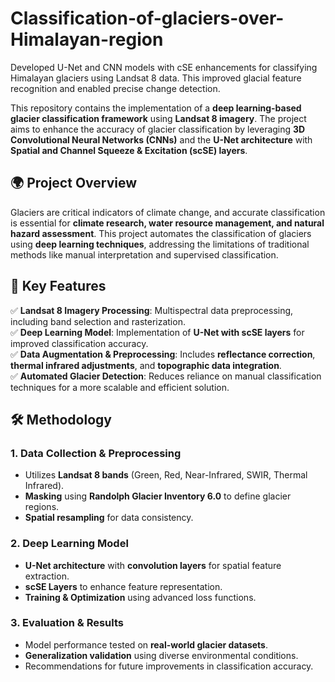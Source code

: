 # Classification-of-glaciers-over-Himalayan-region
Developed U-Net and CNN models with cSE enhancements for classifying Himalayan glaciers using Landsat 8 data.  This improved glacial feature recognition and enabled precise change detection.

This repository contains the implementation of a **deep learning-based glacier classification framework** using **Landsat 8 imagery**. The project aims to enhance the accuracy of glacier classification by leveraging **3D Convolutional Neural Networks (CNNs)** and the **U-Net architecture** with **Spatial and Channel Squeeze & Excitation (scSE) layers**.

## **🌍 Project Overview**  
Glaciers are critical indicators of climate change, and accurate classification is essential for **climate research, water resource management, and natural hazard assessment**. This project automates the classification of glaciers using **deep learning techniques**, addressing the limitations of traditional methods like manual interpretation and supervised classification.

## **📌 Key Features**  
✅ **Landsat 8 Imagery Processing**: Multispectral data preprocessing, including band selection and rasterization.  
✅ **Deep Learning Model**: Implementation of **U-Net with scSE layers** for improved classification accuracy.  
✅ **Data Augmentation & Preprocessing**: Includes **reflectance correction**, **thermal infrared adjustments**, and **topographic data integration**.  
✅ **Automated Glacier Detection**: Reduces reliance on manual classification techniques for a more scalable and efficient solution.  

## **🛠 Methodology**  
### 1. **Data Collection & Preprocessing**  
   - Utilizes **Landsat 8 bands** (Green, Red, Near-Infrared, SWIR, Thermal Infrared).  
   - **Masking** using **Randolph Glacier Inventory 6.0** to define glacier regions.  
   - **Spatial resampling** for data consistency.  

### 2. **Deep Learning Model**  
   - **U-Net architecture** with **convolution layers** for spatial feature extraction.  
   - **scSE Layers** to enhance feature representation.  
   - **Training & Optimization** using advanced loss functions.  

### 3. **Evaluation & Results**  
   - Model performance tested on **real-world glacier datasets**.  
   - **Generalization validation** using diverse environmental conditions.  
   - Recommendations for future improvements in classification accuracy.
